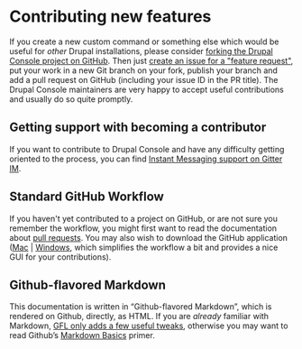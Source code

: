# Contributing new features
If you create a new custom command or something else which would be useful for *other* Drupal installations, please consider [forking the Drupal Console project on GitHub](getting-the-project.md "Fork the Drupal Console project and clone it locally to add your functionality"). Then just [create an issue for a "feature request"](creating-issues-and-pull-requests.md "Add a new feature request as an “issue” and indicate you are working on it"), put your work in a new Git branch on your fork, publish your branch and add a pull request on GitHub (including your issue ID in the PR title). The Drupal Console maintainers are very happy to accept useful contributions and usually do so quite promptly.

## Getting support with becoming a contributor
If you want to contribute to Drupal Console and have any difficulty getting oriented to the process, you can find [Instant Messaging support on Gitter IM](https://gitter.im/hechoendrupal/DrupalConsole).

## Standard GitHub Workflow
If you haven't yet contributed to a project on GitHub, or are not sure you remember the workflow, you might first want to read the documentation  about [pull requests](https://help.github.com/articles/using-pull-requests/). You may also wish to download the GitHub application ([Mac](https://mac.github.com) | [Windows](https://windows.github.com), which simplifies the workflow a bit and provides a nice GUI for your contributions).

## Github-flavored Markdown
This documentation is written in “Github-flavored Markdown”, which is rendered on Github, directly, as HTML. If you are *already* familiar with Markdown, [GFL only adds a few useful tweaks](https://help.github.com/articles/github-flavored-markdown/ "Github-Flavored Markdown—official documentation"), otherwise you may want to read Github’s [Markdown Basics](https://help.github.com/articles/markdown-basics/) primer.
